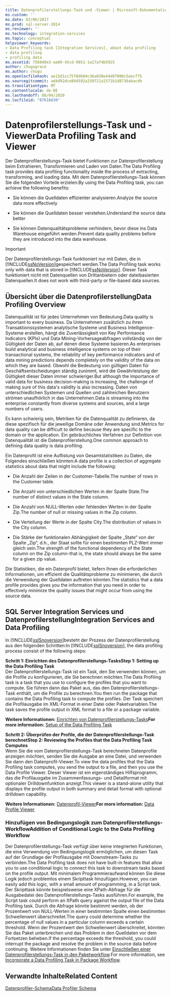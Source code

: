 ```yaml
---
title: Datenprofilerstellungs-Task und -Viewer | Microsoft-Dokumentation
ms.custom: ''
ms.date: 03/06/2017
ms.prod: sql-server-2014
ms.reviewer: ''
ms.technology: integration-services
ms.topic: conceptual
helpviewer_keywords:
- Data Profiling task [Integration Services], about data profiling
- data profiling
- profiling data
ms.assetid: 756840e3-aa09-45cd-9951-1a17af4b5925
author: chugugrace
ms.author: chugu
ms.openlocfilehash: ae15d1cc75f8db04c36a830e44d07800c5aecf75
ms.sourcegitcommit: ad4d92dce894592a259721a1571b1d8736abacdb
ms.translationtype: MT
ms.contentlocale: de-DE
ms.lasthandoff: 08/04/2020
ms.locfileid: "87616630"
---
```

# <a name="data-profiling-task-and-viewer"></a><span data-ttu-id="f1fa4-102">Datenprofilerstellungs-Task und -Viewer</span><span class="sxs-lookup"><span data-stu-id="f1fa4-102">Data Profiling Task and Viewer</span></span>
  <span data-ttu-id="f1fa4-103">Der Datenprofilerstellungs-Task bietet Funktionen zur Datenprofilerstellung beim Extrahieren, Transformieren und Laden von Daten.</span><span class="sxs-lookup"><span data-stu-id="f1fa4-103">The Data Profiling task provides data profiling functionality inside the process of extracting, transforming, and loading data.</span></span> <span data-ttu-id="f1fa4-104">Mit dem Datenprofilerstellungs-Task können Sie die folgenden Vorteile erzielen:</span><span class="sxs-lookup"><span data-stu-id="f1fa4-104">By using the Data Profiling task, you can achieve the following benefits:</span></span>  
  
-   <span data-ttu-id="f1fa4-105">Sie können die Quelldaten effizienter analysieren.</span><span class="sxs-lookup"><span data-stu-id="f1fa4-105">Analyze the source data more effectively</span></span>  
  
-   <span data-ttu-id="f1fa4-106">Sie können die Quelldaten besser verstehen.</span><span class="sxs-lookup"><span data-stu-id="f1fa4-106">Understand the source data better</span></span>  
  
-   <span data-ttu-id="f1fa4-107">Sie können Datenqualitätsprobleme verhindern, bevor diese ins Data Warehouse eingeführt werden.</span><span class="sxs-lookup"><span data-stu-id="f1fa4-107">Prevent data quality problems before they are introduced into the data warehouse.</span></span>  
  
> [!IMPORTANT]  
>  <span data-ttu-id="f1fa4-108">Der Datenprofilerstellungs-Task funktioniert nur mit Daten, die in [!INCLUDE[ssNoVersion](../../includes/ssnoversion-md.md)]gespeichert werden.</span><span class="sxs-lookup"><span data-stu-id="f1fa4-108">The Data Profiling task works only with data that is stored in [!INCLUDE[ssNoVersion](../../includes/ssnoversion-md.md)].</span></span> <span data-ttu-id="f1fa4-109">Dieser Task funktioniert nicht mit Datenquellen von Drittanbietern oder dateibasierten Datenquellen.</span><span class="sxs-lookup"><span data-stu-id="f1fa4-109">It does not work with third-party or file-based data sources.</span></span>  
  
## <a name="data-profiling-overview"></a><span data-ttu-id="f1fa4-110">Übersicht über die Datenprofilerstellung</span><span class="sxs-lookup"><span data-stu-id="f1fa4-110">Data Profiling Overview</span></span>  
 <span data-ttu-id="f1fa4-111">Datenqualität ist für jedes Unternehmen von Bedeutung.</span><span class="sxs-lookup"><span data-stu-id="f1fa4-111">Data quality is important to every business.</span></span> <span data-ttu-id="f1fa4-112">Da Unternehmen zusätzlich zu ihren Transaktionssystemen analytische Systeme und Business Intelligence-Systeme erstellen, hängt die Zuverlässigkeit von Key Performance Indicators (KPIs) und Data Mining-Vorhersageabfragen vollständig von der Gültigkeit der Daten ab, auf denen diese Systeme basieren.</span><span class="sxs-lookup"><span data-stu-id="f1fa4-112">As enterprises build analytical and business intelligence systems on top of their transactional systems, the reliability of key performance indicators and of data mining predictions depends completely on the validity of the data on which they are based.</span></span> <span data-ttu-id="f1fa4-113">Obwohl die Bedeutung von gültigen Daten für Geschäftsentscheidungen ständig zunimmt, wird die Gewährleistung der Gültigkeit dieser Daten immer schwieriger.</span><span class="sxs-lookup"><span data-stu-id="f1fa4-113">But although the importance of valid data for business decision-making is increasing, the challenge of making sure of this data's validity is also increasing.</span></span> <span data-ttu-id="f1fa4-114">Daten von unterschiedlichen Systemen und Quellen und zahlreichen Benutzern strömen unaufhörlich in das Unternehmen.</span><span class="sxs-lookup"><span data-stu-id="f1fa4-114">Data is streaming into the enterprise constantly from diverse systems and sources, and a large numbers of users.</span></span>  
  
 <span data-ttu-id="f1fa4-115">Es kann schwierig sein, Metriken für die Datenqualität zu definieren, da diese spezifisch für die jeweilige Domäne oder Anwendung sind.</span><span class="sxs-lookup"><span data-stu-id="f1fa4-115">Metrics for data quality can be difficult to define because they are specific to the domain or the application.</span></span> <span data-ttu-id="f1fa4-116">Ein gebräuchliches Verfahren zur Definition von Datenqualität ist die Datenprofilerstellung.</span><span class="sxs-lookup"><span data-stu-id="f1fa4-116">One common approach to defining data quality is data profiling.</span></span>  
  
 <span data-ttu-id="f1fa4-117">Ein Datenprofil ist eine Auflistung von Gesamtstatistiken zu Daten, die Folgendes einschließen könnten:</span><span class="sxs-lookup"><span data-stu-id="f1fa4-117">A data profile is a collection of aggregate statistics about data that might include the following:</span></span>  
  
-   <span data-ttu-id="f1fa4-118">Die Anzahl der Zeilen in der Customer-Tabelle.</span><span class="sxs-lookup"><span data-stu-id="f1fa4-118">The number of rows in the Customer table.</span></span>  
  
-   <span data-ttu-id="f1fa4-119">Die Anzahl von unterschiedlichen Werten in der Spalte State.</span><span class="sxs-lookup"><span data-stu-id="f1fa4-119">The number of distinct values in the State column.</span></span>  
  
-   <span data-ttu-id="f1fa4-120">Die Anzahl von NULL-Werten oder fehlenden Werten in der Spalte Zip.</span><span class="sxs-lookup"><span data-stu-id="f1fa4-120">The number of null or missing values in the Zip column.</span></span>  
  
-   <span data-ttu-id="f1fa4-121">Die Verteilung der Werte in der Spalte City.</span><span class="sxs-lookup"><span data-stu-id="f1fa4-121">The distribution of values in the City column.</span></span>  
  
-   <span data-ttu-id="f1fa4-122">Die Stärke der funktionalen Abhängigkeit der Spalte „State“ von der Spalte „Zip“, d.h., der Staat sollte für einen bestimmten PLZ-Wert immer gleich sein.</span><span class="sxs-lookup"><span data-stu-id="f1fa4-122">The strength of the functional dependency of the State column on the Zip column-that is, the state should always be the same for a given zip value.</span></span>  
  
 <span data-ttu-id="f1fa4-123">Die Statistiken, die ein Datenprofil bietet, liefern Ihnen die erforderlichen Informationen, um effizient die Qualitätsprobleme zu minimieren, die durch die Verwendung der Quelldaten auftreten könnten.</span><span class="sxs-lookup"><span data-stu-id="f1fa4-123">The statistics that a data profile provides gives you the information that you need in order to effectively minimize the quality issues that might occur from using the source data.</span></span>  
  
## <a name="integration-services-and-data-profiling"></a><span data-ttu-id="f1fa4-124">SQL Server Integration Services und Datenprofilerstellung</span><span class="sxs-lookup"><span data-stu-id="f1fa4-124">Integration Services and Data Profiling</span></span>  
 <span data-ttu-id="f1fa4-125">In [!INCLUDE[ssISnoversion](../../includes/ssisnoversion-md.md)]besteht der Prozess der Datenprofilerstellung aus den folgenden Schritten:</span><span class="sxs-lookup"><span data-stu-id="f1fa4-125">In [!INCLUDE[ssISnoversion](../../includes/ssisnoversion-md.md)], the data profiling process consist of the following steps:</span></span>  
  
 <span data-ttu-id="f1fa4-126">**Schritt 1: Einrichten des Datenprofilerstellungs-Tasks**</span><span class="sxs-lookup"><span data-stu-id="f1fa4-126">**Step 1: Setting up the Data Profiling Task**</span></span>  
 <span data-ttu-id="f1fa4-127">Der Datenprofilerstellungs-Task ist ein Task, den Sie verwenden können, um die Profile zu konfigurieren, die Sie berechnen möchten.</span><span class="sxs-lookup"><span data-stu-id="f1fa4-127">The Data Profiling task is a task that you use to configure the profiles that you want to compute.</span></span> <span data-ttu-id="f1fa4-128">Sie führen dann das Paket aus, das den Datenprofilerstellungs-Task enthält, um die Profile zu berechnen.</span><span class="sxs-lookup"><span data-stu-id="f1fa4-128">You then run the package that contains the Data Profiling task to compute the profiles.</span></span> <span data-ttu-id="f1fa4-129">Der Task speichert die Profilausgabe im XML-Format in einer Datei oder Paketvariablen.</span><span class="sxs-lookup"><span data-stu-id="f1fa4-129">The task saves the profile output in XML format to a file or a package variable.</span></span>  
  
 <span data-ttu-id="f1fa4-130">**Weitere Informationen:** [Einrichten von Datenprofilerstellungs-Tasks](data-profiling-task.md)</span><span class="sxs-lookup"><span data-stu-id="f1fa4-130">**For more information:** [Setup of the Data Profiling Task](data-profiling-task.md)</span></span>  
  
 <span data-ttu-id="f1fa4-131">**Schritt 2: Überprüfen der Profile, die der Datenprofilerstellungs-Task berechnet**</span><span class="sxs-lookup"><span data-stu-id="f1fa4-131">**Step 2: Reviewing the Profiles that the Data Profiling Task Computes**</span></span>  
 <span data-ttu-id="f1fa4-132">Wenn Sie die vom Datenprofilerstellungs-Task berechneten Datenprofile anzeigen möchten, senden Sie die Ausgabe an eine Datei, und verwenden Sie dann den Datenprofil-Viewer.</span><span class="sxs-lookup"><span data-stu-id="f1fa4-132">To view the data profiles that the Data Profiling task computes, you send the output to a file, and then you use the Data Profile Viewer.</span></span> <span data-ttu-id="f1fa4-133">Dieser Viewer ist ein eigenständiges Hilfsprogramm, das die Profilausgabe im Zusammenfassungs- und Detailformat mit optionaler Drilldownfunktion anzeigt.</span><span class="sxs-lookup"><span data-stu-id="f1fa4-133">This viewer is a stand-alone utility that displays the profile output in both summary and detail format with optional drilldown capability.</span></span>  
  
 <span data-ttu-id="f1fa4-134">**Weitere Informationen:** [Datenprofil-Viewer](data-profile-viewer.md)</span><span class="sxs-lookup"><span data-stu-id="f1fa4-134">**For more information:** [Data Profile Viewer](data-profile-viewer.md)</span></span>  
  
### <a name="addition-of-conditional-logic-to-the-data-profiling-workflow"></a><span data-ttu-id="f1fa4-135">Hinzufügen von Bedingungslogik zum Datenprofilerstellungs-Workflow</span><span class="sxs-lookup"><span data-stu-id="f1fa4-135">Addition of Conditional Logic to the Data Profiling Workflow</span></span>  
 <span data-ttu-id="f1fa4-136">Der Datenprofilerstellungs-Task verfügt über keine integrierten Funktionen, die eine Verwendung von Bedingungslogik ermöglichen, um diesen Task auf der Grundlage der Profilausgabe mit Downstream-Tasks zu verbinden.</span><span class="sxs-lookup"><span data-stu-id="f1fa4-136">The Data Profiling task does not have built-in features that allow you to use conditional logic to connect this task to downstream tasks based on the profile output.</span></span> <span data-ttu-id="f1fa4-137">Mit minimalem Programmieraufwand können Sie diese Logik jedoch problemlos einem Skripttask hinzufügen.</span><span class="sxs-lookup"><span data-stu-id="f1fa4-137">However, you can easily add this logic, with a small amount of programming, in a Script task.</span></span> <span data-ttu-id="f1fa4-138">Der Skripttask könnte beispielsweise eine XPath-Abfrage für die Ausgabedatei des Datenprofilerstellungs-Tasks ausführen.</span><span class="sxs-lookup"><span data-stu-id="f1fa4-138">For example, the Script task could perform an XPath query against the output file of the Data Profiling task.</span></span> <span data-ttu-id="f1fa4-139">Durch die Abfrage könnte bestimmt werden, ob der Prozentwert von NULL-Werten in einer bestimmten Spalte einen bestimmten Schwellenwert überschreitet.</span><span class="sxs-lookup"><span data-stu-id="f1fa4-139">The query could determine whether the percentage of null values in a particular column exceeds a certain threshold.</span></span> <span data-ttu-id="f1fa4-140">Wenn der Prozentwert den Schwellenwert überschreitet, könnten Sie das Paket unterbrechen und das Problem in den Quelldaten vor dem Fortsetzen beheben.</span><span class="sxs-lookup"><span data-stu-id="f1fa4-140">If the percentage exceeds the threshold, you could interrupt the package and resolve the problem in the source data before continuing.</span></span> <span data-ttu-id="f1fa4-141">Weitere Informationen finden Sie unter [Einschließen einer Datenprofilerstellungs-Task in den Paketworkflow](incorporate-a-data-profiling-task-in-package-workflow.md).</span><span class="sxs-lookup"><span data-stu-id="f1fa4-141">For more information, see [Incorporate a Data Profiling Task in Package Workflow](incorporate-a-data-profiling-task-in-package-workflow.md).</span></span>  
  
## <a name="related-content"></a><span data-ttu-id="f1fa4-142">Verwandte Inhalte</span><span class="sxs-lookup"><span data-stu-id="f1fa4-142">Related Content</span></span>  
 [<span data-ttu-id="f1fa4-143">Datenprofiler-Schema</span><span class="sxs-lookup"><span data-stu-id="f1fa4-143">Data Profiler Schema</span></span>](https://go.microsoft.com/fwlink/?LinkId=251524)  
  
  
